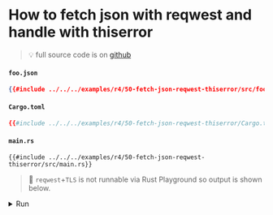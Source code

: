 # How to fetch json with reqwest and handle with thiserror

> 💡 full source code is on [<i id="git-repository-button" class="fa fa-github"></i> github](https://github.com/gist-rs/book/blob/main/examples/r4/50-fetch-json-reqwest-thiserror)

#### `foo.json`

```json
{{#include ../../../examples/r4/50-fetch-json-reqwest-thiserror/src/foo.json}}
```

#### `Cargo.toml`

```toml
{{#include ../../../examples/r4/50-fetch-json-reqwest-thiserror/Cargo.toml}}
```

#### `main.rs`

```rust,edition2021
{{#include ../../../examples/r4/50-fetch-json-reqwest-thiserror/src/main.rs}}
```

> 🤷 `reqwest`+`TLS` is not runnable via Rust Playground so output is shown below.

<details>
<summary>Run</summary>

```
Ok(
    [
        AnimalData {
            id: "foo",
            weight: 123.45,
            created_at: "2022-09-01",
        },
        AnimalData {
            id: "bar",
            weight: 42.2424,
            created_at: "2022-08-01",
        },
    ],
)
```

</details>
